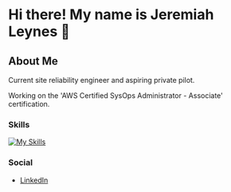 # Hi there! My name is Jeremiah Leynes 👋

<!--
**jleynes/jleynes** is a ✨ _special_ ✨ repository because its `README.md` (this file) appears on your GitHub profile.

Here are some ideas to get you started:

- 🔭 I’m currently working on ...
- 🌱 I’m currently learning ...
- 👯 I’m looking to collaborate on ...
- 🤔 I’m looking for help with ...
- 💬 Ask me about ...
- 📫 How to reach me: ...
- 😄 Pronouns: ...
- ⚡ Fun fact: ...
-->

## About Me
Current site reliability engineer and aspiring private pilot.

Working on the 'AWS Certified SysOps Administrator - Associate' certification.

### Skills
[![My Skills](https://skillicons.dev/icons?i=aws,py,js,git,html,css,react)](https://skillicons.dev)

### Social
- [LinkedIn](https://www.linkedin.com/in/jeremiah-leynes/)
